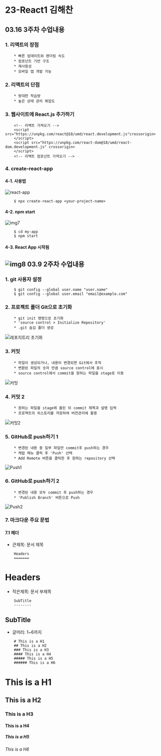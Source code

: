 23-React1 김해찬
===========
03.16 3주차 수업내용
------------
### 1. 리액트의 장점
```
    * 빠른 업데이트와 렌더링 속도
    * 컴포넌트 기반 구조
    * 재사용성
    * 모바일 앱 개발 가능
```
### 2. 리액트의 단점
```
    * 방대한 학습량
    * 높은 상태 관리 복잡도
```
### 3. 웹사이트에 React.js 추가하기
```
    <!-- 리액트 가져오기 -->
    <script src="https://unpkg.com/react@18/umd/react.development.js"crossorigin>
    </script>
    <script src="https://unpkg.com/react-dom@18/umd/react-dom.development.js" crossorigin>
    </script> 
    <!-- 리액트 컴포넌트 가져오기 -->
```
### 4. create-react-app
#### 4-1. 사용법
![react-app](/images/img6.png)
```
    $ npx create-react-app <your-project-name>
```
#### 4-2. npm start
![img7](/images/img7.png)
```
    $ cd my-app
    $ npm start
```
#### 4-3. React App 시작됨
![img8](/images/img8.png)
03.9 2주차 수업내용
------------
### 1. git 사용자 설정
```
    $ git config --global user.name "user.name"
    $ git config --global user.email "email@example.com"
```
### 2. 프로젝트 폴더 Git으로 초기화
```
    * git init 명령으로 초기화
    * 'source control > Initialize Repository'
    * .git 숨김 폴더 생성
```
![레포지트리 초기화](/images/img1.gif)
### 3. 커밋
```
    * 파일이 생성되거나, 내용이 변경되면 Git에서 추적
    * 변환된 파일의 숫자 만큼 source control에 표시
    * source control에서 commit을 원하는 파일을 stage로 이동
```
![커밋](/images/img2.gif)
### 4. 커밋 2
```
    * 원하는 파일을 stage에 올린 뒤 commit 제목과 설명 입력
    * 프로젝트의 히스토리를 저장하여 버전관리에 활용
```
![커밋2](/images/img3.png)
### 5. GitHub로 push하기 1
```
    * 변경된 내용 중 일부 파일만 commit후 push하는 경우
    * 케밥 메뉴 클릭 후 'Push' 선택
    * Add Remote 버튼을 클릭한 후 원하는 repository 선택
```
![Push1](/images/img4.png)
### 6. GitHub로 push하기 2
```
    * 변경된 내용 모두 commit 후 push하는 경우
    * 'Publish Branch' 버튼으로 Push
```
![Push2](/images/img5.png)
### 7. 마크다운 주요 문법
#### 7.1 헤더
* 큰제목: 문서 제목
```
    Headers
    =======
```
Headers
=======
* 작은제목: 문서 부제목
```
    SubTitle
    --------
```
SubTitle
--------
* 글머리: 1~6까지
```
    # This is a H1
    ## This is a H2
    ### This is a H3
    #### This is a H4
    ##### This is a H5
    ###### This is a H6
```
# This is a H1
## This is a H2
### This is a H3
#### This is a H4
##### This is a H5
###### This is a H6

